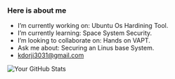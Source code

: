 ### Here is about me
- I’m currently working on: Ubuntu Os Hardining Tool.
- I’m currently learning: Space System Security.
- I’m looking to collaborate on: Hands on VAPT.
- Ask me about: Securing an Linus base System.
- kdorji3031@gmail.com

![Your GitHub Stats](https://github-readme-stats.vercel.app/api?username=itzkinleydorji&show_icons=true&theme=radical)

